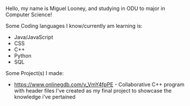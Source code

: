 Hello, my name is Miguel Looney, and studying in ODU to major in Computer Science!

Some Coding languages I know/currently am learning is:
- Java/JavaScript
- CSS
- C++
- Python
- SQL

Some Project(s) I made:

- https://www.onlinegdb.com/v_VmY4fpPE - Collaborative C++ program with header files I've created as my final project to showcase the knowledge i've pertained
